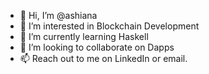 - 👋 Hi, I’m @ashiana
- 👀 I’m interested in Blockchain Development
- 🌱 I’m currently learning Haskell
- 💞️ I’m looking to collaborate on Dapps
- 📫 Reach out to me on LinkedIn or email.

<!---
ashiana/ashiana is a ✨ special ✨ repository because its `README.md` (this file) appears on your GitHub profile.
You can click the Preview link to take a look at your changes.
--->
